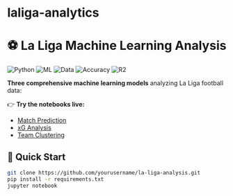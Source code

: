 # laliga-analytics
# ⚽ La Liga Machine Learning Analysis

![Python](https://img.shields.io/badge/Python-3.9-blue)
![ML](https://img.shields.io/badge/Machine_Learning-Random_Forest%2C_KMeans%2C_XGBoost-orange)
![Data](https://img.shields.io/badge/Data-10K%2B_matches-brightgreen)
![Accuracy](https://img.shields.io/badge/Accuracy-99.5%25-brightgreen)
![R2](https://img.shields.io/badge/R²-0.45-blueviolet)

**Three comprehensive machine learning models** analyzing La Liga football data:

👉 **Try the notebooks live:**
- [Match Prediction](https://colab.research.google.com/drive/1w4XVgXRV_TrDKBjN4jA-sYxMOhA0mzzU?usp=sharing)
- [xG Analysis](https://colab.research.google.com/drive/1w4XVgXRV_TrDKBjN4jA-sYxMOhA0mzzU?usp=sharing) 
- [Team Clustering](https://colab.research.google.com/drive/1lF2Lp8cq5npiqP1rWYeQy_bQH221_3QG?usp=sharing)

## 🚀 Quick Start
```bash
git clone https://github.com/yourusername/la-liga-analysis.git
pip install -r requirements.txt
jupyter notebook
